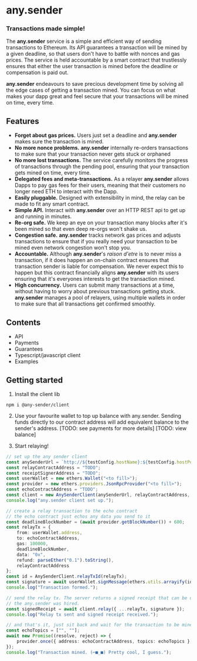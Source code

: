 # any.sender
### Transactions made simple!

The **any.sender** service is a simple and efficient way of sending transactions to Ethereum. Its API guarantees a transaction will be mined by a given deadline, so that users don't have to battle with nonces and gas prices. The service is held accountable by a smart contract that trustlessly ensures that either the user transaction is mined before the deadline or compensation is paid out.

**any.sender** endeavours to save precious development time by solving all the edge cases of getting a transaction mined. You can focus on what makes your dapp great and feel secure that your transactions will be mined on time, every time.

## Features
* **Forget about gas prices.** Users just set a deadline and **any.sender** makes sure the transaction is mined.
* **No more nonce problems.** **any.sender** internally re-orders transactions to make sure that your transaction never gets stuck or orphaned
* **No more lost transactions.** The service carefully monitors the progress of transactions through the pending pool, ensuring that your transaction gets mined on time, every time.
* **Delegated fees and meta-transactions.** As a relayer **any.sender** allows Dapps to pay gas fees for their users, meaning that their customers no longer need ETH to interact with the Dapp.
* **Easily pluggable.** Designed with extensibility in mind, the relay can be made to fit any smart contract.
* **Simple API.** Interact with **any.sender** over an HTTP REST api to get up and running in minutes.
* **Re-org safe.** We keep an eye on your transaction many blocks after it's been mined so that even deep re-orgs won't shake us.
* **Congestion safe.** **any.sender** tracks network gas prices and adjusts transactions to ensure that if you really need your transaction to be mined even network congestion won't stop you.
* **Accountable.** Although **any.sender**'s *raison d'etre* is to never miss a transaction, if it does happen an on-chain contract ensures that transaction sender is liable for compensation. We never expect this to happen but this contract financially aligns **any.sender** with its users ensuring that it's everyones interests to get the transaction mined.
* **High concurrency.** Users can submit many transactions at a time, without having to worry about previous transactions getting stuck. **any.sender** manages a pool of relayers, using multiple wallets in order to make sure that all transactions get confirmed smoothly.

## Contents
* API
* Payments
* Guarantees
* Typescript/javascript client
* Examples


## Getting started
1. Install the client lib
```
npm i @any-sender/client
```

2. Use your favourite wallet to top up balance with any.sender. Sending funds directly to our contract address will add equivalent balance to the sender's address. [TODO: see payments for more details] [TODO: view balance]

3. Start relaying!
```typescript
// set up the any sender client
const anySenderUrl = `http://${testConfig.hostName}:${testConfig.hostPort}`;
const relayContractAddress = "TODO";
const receiptSignerAddress = "TODO";
const userWallet = new ethers.Wallet("<to fill>");
const provider = new ethers.providers.JsonRpcProvider("<to fill>");
const echoContractAddress = "TODO";
const client = new AnySenderClient(anySenderUrl, relayContractAddress, receiptSignerAddress);
console.log("any.sender client set up.");

// create a relay transaction to the echo contract
// the echo contract just echos any data you send to it
const deadlineBlockNumber = (await provider.getBlockNumber()) + 600;
const relayTx = {
    from: userWallet.address,
    to: echoContractAddress,
    gas: 100000,
    deadlineBlockNumber,
    data: "0x",
    refund: parseEther("0.1").toString(),
    relayContractAddress
};
const id = AnySenderClient.relayTxId(relayTx);
const signature = await userWallet.signMessage(ethers.utils.arrayify(id));
console.log("Transaction formed.");

// send the relay tx. The server returns a signed receipt that can be used to prove that
// the any.sender was hired.
const signedReceipt = await client.relay({ ...relayTx, signature });
console.log("Relay tx sent and signed receipt received.");

// and that's it, just sit back and wait for the transaction to be mined
const echoTopics = ["", ""];
await new Promise((resolve, reject) => {
    provider.once({ address: echoContractAddress, topics: echoTopics }, resolve);
});
console.log("Transaction mined. (⌐■_■) Pretty cool, I guess.");
```
